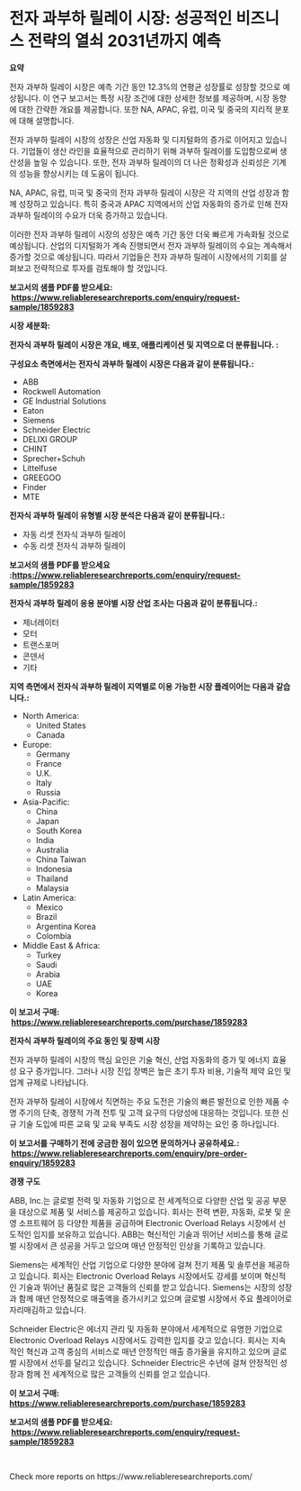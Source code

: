 <p><h1>전자 과부하 릴레이 시장: 성공적인 비즈니스 전략의 열쇠 2031년까지 예측</h1></p><p><strong>요약</strong></p>
<p><p>전자 과부하 릴레이 시장은 예측 기간 동안 12.3%의 연평균 성장률로 성장할 것으로 예상됩니다. 이 연구 보고서는 특정 시장 조건에 대한 상세한 정보를 제공하며, 시장 동향에 대한 간략한 개요를 제공합니다. 또한 NA, APAC, 유럽, 미국 및 중국의 지리적 분포에 대해 설명합니다.</p><p>전자 과부하 릴레이 시장의 성장은 산업 자동화 및 디지털화의 증가로 이어지고 있습니다. 기업들이 생산 라인을 효율적으로 관리하기 위해 과부하 릴레이를 도입함으로써 생산성을 높일 수 있습니다. 또한, 전자 과부하 릴레이의 더 나은 정확성과 신뢰성은 기계의 성능을 향상시키는 데 도움이 됩니다.</p><p>NA, APAC, 유럽, 미국 및 중국의 전자 과부하 릴레이 시장은 각 지역의 산업 성장과 함께 성장하고 있습니다. 특히 중국과 APAC 지역에서의 산업 자동화의 증가로 인해 전자 과부하 릴레이의 수요가 더욱 증가하고 있습니다.</p><p>이러한 전자 과부하 릴레이 시장의 성장은 예측 기간 동안 더욱 빠르게 가속화될 것으로 예상됩니다. 산업의 디지털화가 계속 진행되면서 전자 과부하 릴레이의 수요는 계속해서 증가할 것으로 예상됩니다. 따라서 기업들은 전자 과부하 릴레이 시장에서의 기회를 살펴보고 전략적으로 투자를 검토해야 할 것입니다.</p></p>
<p><strong>보고서의 샘플 PDF를 받으세요: &nbsp;<a href="https://www.reliableresearchreports.com/enquiry/request-sample/1859283">https://www.reliableresearchreports.com/enquiry/request-sample/1859283</a></strong></p>
<p><strong>시장 세분화:</strong></p>
<p><strong> 전자식 과부하 릴레이 시장은 개요, 배포, 애플리케이션 및 지역으로 더 분류됩니다. :</strong></p>
<p><strong>구성요소 측면에서는 전자식 과부하 릴레이 시장은 다음과 같이 분류됩니다.:</strong></p>
<p><ul><li>ABB</li><li>Rockwell Automation</li><li>GE Industrial Solutions</li><li>Eaton</li><li>Siemens</li><li>Schneider Electric</li><li>DELIXI GROUP</li><li>CHINT</li><li>Sprecher+Schuh</li><li>Littelfuse</li><li>GREEGOO</li><li>Finder</li><li>MTE</li></ul></p>
<p><strong> 전자식 과부하 릴레이 유형별 시장 분석은 다음과 같이 분류됩니다.:</strong></p>
<p><ul><li>자동 리셋 전자식 과부하 릴레이</li><li>수동 리셋 전자식 과부하 릴레이</li></ul></p>
<p><strong>보고서의 샘플 PDF를 받으세요 :<a href="https://www.reliableresearchreports.com/enquiry/request-sample/1859283">https://www.reliableresearchreports.com/enquiry/request-sample/1859283</a></strong></p>
<p><strong> 전자식 과부하 릴레이 응용 분야별 시장 산업 조사는 다음과 같이 분류됩니다.:</strong></p>
<p><ul><li>제너레이터</li><li>모터</li><li>트랜스포머</li><li>콘덴서</li><li>기타</li></ul></p>
<p><strong>지역 측면에서 전자식 과부하 릴레이 지역별로 이용 가능한 시장 플레이어는 다음과 같습니다.:</strong></p>
<p><ul>
    <li>
        North America:
        <ul>
            <li>United States</li>
            <li>Canada</li>
        </ul>
    </li>
    <li>
        Europe:
        <ul>
            <li>Germany</li>
            <li>France</li>
            <li>U.K.</li>
            <li>Italy</li>
            <li>Russia</li>
        </ul>
    </li>
    <li>
        Asia-Pacific:
        <ul>
            <li>China</li>
            <li>Japan</li>
            <li>South Korea</li>
            <li>India</li>
            <li>Australia</li>
            <li>China Taiwan</li>
            <li>Indonesia</li>
            <li>Thailand</li>
            <li>Malaysia</li>
        </ul>
    </li>
    <li>
        Latin America:
        <ul>
            <li>Mexico</li>
            <li>Brazil</li>
            <li>Argentina Korea</li>
            <li>Colombia</li>
        </ul>
    </li>
    <li>
        Middle East & Africa:
        <ul>
            <li>Turkey</li>
            <li>Saudi</li>
            <li>Arabia</li>
            <li>UAE</li>
            <li>Korea</li>
        </ul>
    </li>
    </ul></p>
<p><strong>이 보고서 구매: &nbsp;<a href="https://www.reliableresearchreports.com/purchase/1859283">https://www.reliableresearchreports.com/purchase/1859283</a></strong></p>
<p><strong>전자식 과부하 릴레이의 주요 동인 및 장벽 시장</strong></p>
<p><p>전자 과부하 릴레이 시장의 핵심 요인은 기술 혁신, 산업 자동화의 증가 및 에너지 효율성 요구 증가입니다. 그러나 시장 진입 장벽은 높은 초기 투자 비용, 기술적 제약 요인 및 업계 규제로 나타납니다.</p><p>전자 과부하 릴레이 시장에서 직면하는 주요 도전은 기술의 빠른 발전으로 인한 제품 수명 주기의 단축, 경쟁적 가격 전투 및 고객 요구의 다양성에 대응하는 것입니다. 또한 신규 기술 도입에 따른 교육 및 교육 부족도 시장 성장을 제약하는 요인 중 하나입니다.</p></p>
<p><strong>이 보고서를 구매하기 전에 궁금한 점이 있으면 문의하거나 공유하세요.: &nbsp;<a href="https://www.reliableresearchreports.com/enquiry/pre-order-enquiry/1859283">https://www.reliableresearchreports.com/enquiry/pre-order-enquiry/1859283</a></strong></p>
<p><strong>경쟁 구도</strong></p>
<p><p>ABB, Inc.는 글로벌 전력 및 자동화 기업으로 전 세계적으로 다양한 산업 및 공공 부문을 대상으로 제품 및 서비스를 제공하고 있습니다. 회사는 전력 변환, 자동화, 로봇 및 운영 소프트웨어 등 다양한 제품을 공급하며 Electronic Overload Relays 시장에서 선도적인 입지를 보유하고 있습니다. ABB는 혁신적인 기술과 뛰어난 서비스를 통해 글로벌 시장에서 큰 성공을 거두고 있으며 매년 안정적인 인상을 기록하고 있습니다.</p><p>Siemens는 세계적인 산업 기업으로 다양한 분야에 걸쳐 전기 제품 및 솔루션을 제공하고 있습니다. 회사는 Electronic Overload Relays 시장에서도 강세를 보이며 혁신적인 기술과 뛰어난 품질로 많은 고객들의 신뢰를 받고 있습니다. Siemens는 시장의 성장과 함께 매년 안정적으로 매출액을 증가시키고 있으며 글로벌 시장에서 주요 플레이어로 자리매김하고 있습니다.</p><p>Schneider Electric은 에너지 관리 및 자동화 분야에서 세계적으로 유명한 기업으로 Electronic Overload Relays 시장에서도 강력한 입지를 갖고 있습니다. 회사는 지속적인 혁신과 고객 중심의 서비스로 매년 안정적인 매출 증가율을 유지하고 있으며 글로벌 시장에서 선두를 달리고 있습니다. Schneider Electric은 수년에 걸쳐 안정적인 성장과 함께 전 세계적으로 많은 고객들의 신뢰를 얻고 있습니다.</p></p>
<p><strong>이 보고서 구매: &nbsp; <a href="https://www.reliableresearchreports.com/purchase/1859283">https://www.reliableresearchreports.com/purchase/1859283</a></strong></p>
<p><strong>보고서의 샘플 PDF를 받으세요: &nbsp;<a href="https://www.reliableresearchreports.com/enquiry/request-sample/1859283">https://www.reliableresearchreports.com/enquiry/request-sample/1859283</a></strong><strong></strong></p>
<p>&nbsp;</p>
<p>Check more reports on https://www.reliableresearchreports.com/</p>